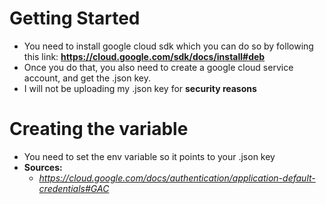 # Getting Started
* You need to install google cloud sdk which you can do so by following this link: **https://cloud.google.com/sdk/docs/install#deb**
* Once you do that, you also need to create a google cloud service account, and get the .json key.
* I will not be uploading my .json key for **security reasons** 

# Creating the variable
* You need to set the env variable so it points to your .json key
* **Sources:**
  - *https://cloud.google.com/docs/authentication/application-default-credentials#GAC*
